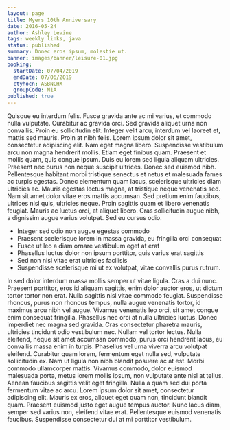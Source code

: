 ```yaml
---
layout: page
title: Myers 10th Anniversary
date: 2016-05-24
author: Ashley Levine
tags: weekly links, java
status: published
summary: Donec eros ipsum, molestie ut.
banner: images/banner/leisure-01.jpg
booking:
  startDate: 07/04/2019
  endDate: 07/06/2019
  ctyhocn: ASBNCHX
  groupCode: M1A
published: true
---
```

Quisque eu interdum felis. Fusce gravida ante ac mi varius, et commodo nulla vulputate. Curabitur ac gravida orci. Sed gravida aliquet urna non convallis. Proin eu sollicitudin elit. Integer velit arcu, interdum vel laoreet et, mattis sed mauris. Proin at nibh felis. Lorem ipsum dolor sit amet, consectetur adipiscing elit. Nam eget magna libero. Suspendisse vestibulum arcu non magna hendrerit mollis. Etiam eget finibus quam. Praesent et mollis quam, quis congue ipsum. Duis eu lorem sed ligula aliquam ultricies.
Praesent nec purus non neque suscipit ultrices. Donec sed euismod nibh. Pellentesque habitant morbi tristique senectus et netus et malesuada fames ac turpis egestas. Donec elementum quam lacus, scelerisque ultricies diam ultricies ac. Mauris egestas lectus magna, at tristique neque venenatis sed. Nam sit amet dolor vitae eros mattis accumsan. Sed pretium enim faucibus, ultrices nisl quis, ultricies neque. Proin sagittis quam et libero venenatis feugiat. Mauris ac luctus orci, at aliquet libero. Cras sollicitudin augue nibh, a dignissim augue varius volutpat. Sed eu cursus odio.

* Integer sed odio non augue egestas commodo
* Praesent scelerisque lorem in massa gravida, eu fringilla orci consequat
* Fusce ut leo a diam ornare vestibulum eget at erat
* Phasellus luctus dolor non ipsum porttitor, quis varius erat sagittis
* Sed non nisl vitae erat ultricies facilisis
* Suspendisse scelerisque mi ut ex volutpat, vitae convallis purus rutrum.

In sed dolor interdum massa mollis semper ut vitae ligula. Cras a dui nunc. Praesent porttitor, eros id aliquam sagittis, enim dolor auctor eros, ut dictum tortor tortor non erat. Nulla sagittis nisl vitae commodo feugiat. Suspendisse rhoncus, purus non rhoncus tempus, nulla augue venenatis tortor, id maximus arcu nibh vel augue. Vivamus venenatis leo orci, sit amet congue enim consequat fringilla. Phasellus nec orci at nulla ultricies luctus. Donec imperdiet nec magna sed gravida. Cras consectetur pharetra mauris, ultricies tincidunt odio vestibulum nec. Nullam vel tortor lectus. Nulla eleifend, neque sit amet accumsan commodo, purus orci hendrerit lacus, eu convallis massa enim in turpis.
Phasellus vel urna viverra arcu volutpat eleifend. Curabitur quam lorem, fermentum eget nulla sed, vulputate sollicitudin ex. Nam ut ligula non nibh blandit posuere ac at est. Morbi commodo ullamcorper mattis. Vivamus commodo, dolor euismod malesuada porta, metus lorem mollis ipsum, non vulputate ante nisl at tellus. Aenean faucibus sagittis velit eget fringilla. Nulla a quam sed dui porta fermentum vitae ac arcu. Lorem ipsum dolor sit amet, consectetur adipiscing elit. Mauris ex eros, aliquet eget quam non, tincidunt blandit quam. Praesent euismod justo eget augue tempus auctor. Nunc lacus diam, semper sed varius non, eleifend vitae erat. Pellentesque euismod venenatis faucibus. Suspendisse consectetur dui at mi porttitor vestibulum.

